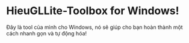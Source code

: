 # HieuGLLite-Toolbox for Windows!

Đây là tool của mình cho Windows, nó sẽ giúp cho bạn hoàn thành một cách nhanh gọn và tự động hóa!
